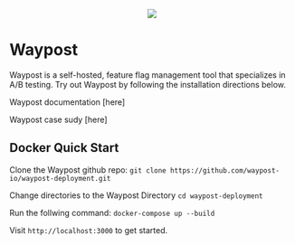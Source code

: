 <p align="center">
  <img src="waypost image">  
</p>

# Waypost
Waypost is a self-hosted, feature flag management tool that specializes in A/B testing. Try out Waypost by following the installation directions below.

Waypost documentation [here]

Waypost case sudy [here]

## Docker Quick Start
Clone the Waypost github repo:
```git clone https://github.com/waypost-io/waypost-deployment.git```

Change directories to the Waypost Directory
```cd waypost-deployment```

Run the follwing command:
`docker-compose up --build`

Visit `http://localhost:3000` to get started.
